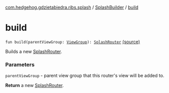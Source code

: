 [com.hedgehog.gdzietabiedra.ribs.splash](../index.md) / [SplashBuilder](index.md) / [build](./build.md)

# build

`fun build(parentViewGroup: `[`ViewGroup`](https://developer.android.com/reference/android/view/ViewGroup.html)`): `[`SplashRouter`](../-splash-router/index.md) [(source)](https://github.com/asvid/GdzieTaBiedra/tree/master/app/src/main/java/com/hedgehog/gdzietabiedra/ribs/splash/SplashBuilder.kt#L34)

Builds a new [SplashRouter](../-splash-router/index.md).

### Parameters

`parentViewGroup` - parent view group that this router's view will be added to.

**Return**
a new [SplashRouter](../-splash-router/index.md).

